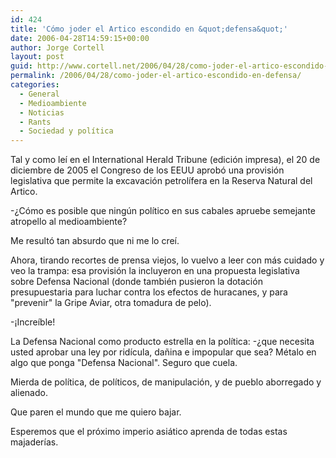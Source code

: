 ```yaml
---
id: 424
title: 'Cómo joder el Artico escondido en &quot;defensa&quot;'
date: 2006-04-28T14:59:15+00:00
author: Jorge Cortell
layout: post
guid: http://www.cortell.net/2006/04/28/como-joder-el-artico-escondido-en-defensa/
permalink: /2006/04/28/como-joder-el-artico-escondido-en-defensa/
categories:
  - General
  - Medioambiente
  - Noticias
  - Rants
  - Sociedad y polí­tica
---
```

Tal y como leí­ en el International Herald Tribune (edición impresa), el 20 de diciembre de 2005 el Congreso de los EEUU aprobó una provisión legislativa que permite la excavación petrolí­fera en la Reserva Natural del Artico.

-¿Cómo es posible que ningún polí­tico en sus cabales apruebe semejante atropello al medioambiente?

Me resultó tan absurdo que ni me lo creí­.

Ahora, tirando recortes de prensa viejos, lo vuelvo a leer con más cuidado y veo la trampa: esa provisión la incluyeron en una propuesta legislativa sobre Defensa Nacional (donde también pusieron la dotación presupuestaria para luchar contra los efectos de huracanes, y para "prevenir" la Gripe Aviar, otra tomadura de pelo).

-¡Increí­ble!

La Defensa Nacional como producto estrella en la polí­tica: -¿que necesita usted aprobar una ley por ridí­cula, dañina e impopular que sea? Métalo en algo que ponga "Defensa Nacional". Seguro que cuela.

Mierda de polí­tica, de polí­ticos, de manipulación, y de pueblo aborregado y alienado.

Que paren el mundo que me quiero bajar.

Esperemos que el próximo imperio asiático aprenda de todas estas majaderí­as.